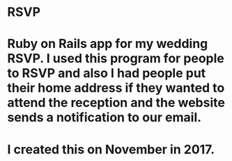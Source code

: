 # RSVP
# Ruby on Rails app for my wedding RSVP. I used this program for people to RSVP and also I had people put their home address if they wanted to attend the reception and the website sends a notification to our email.

# I created this on November in 2017.